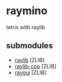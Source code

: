 # raymino

tetris with raylib

## submodules

- [raylib](https://github.com/raysan5/raylib) [ZLIB]
- [raylib-cpp](https://github.com/RobLoach/raylib-cpp) [ZLIB]
- [raygui](https://github.com/raysan5/raygui) [ZLIB]
